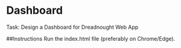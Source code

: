 # Dashboard

Task: Design a Dashboard for Dreadnought Web App

##Instructions
Run the index.html file (preferably on Chrome/Edge).
